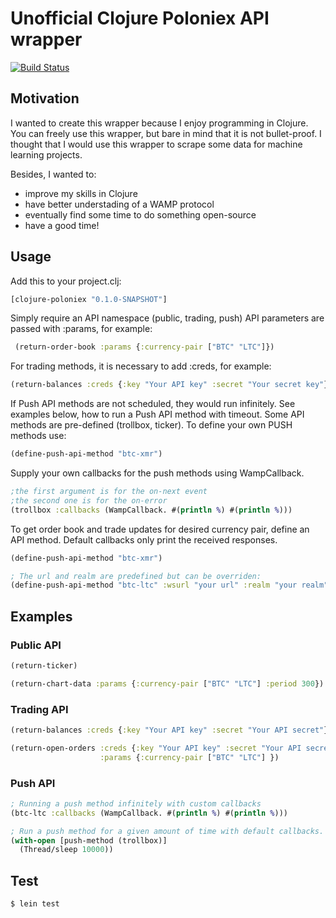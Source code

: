 # Unofficial Clojure Poloniex API wrapper

[![Build Status](https://travis-ci.org/adambober/clojure-poloniex.svg?branch=master)](https://travis-ci.org/adambober/clojure-poloniex)

## Motivation

I wanted to create this wrapper because I enjoy programming in Clojure.
You can freely use this wrapper, but bare in mind that it is not bullet-proof.
I thought that I would use this wrapper to scrape some data for machine learning projects.

Besides, I wanted to:
* improve my skills in Clojure
* have better understading of a WAMP protocol
* eventually find some time to do something open-source
* have a good time!

## Usage

Add this to your project.clj:

```clojure
[clojure-poloniex "0.1.0-SNAPSHOT"]
```

Simply require an API namespace (public, trading, push)
API parameters are passed with :params, for example:
```clojure
 (return-order-book :params {:currency-pair ["BTC" "LTC"]})
```

For trading methods, it is necessary to add :creds, for example:
```clojure
(return-balances :creds {:key "Your API key" :secret "Your secret key"})
```

If Push API methods are not scheduled, they would run infinitely.
See examples below, how to run a Push API method with timeout.
Some API methods are pre-defined (trollbox, ticker).
To define your own PUSH methods use:
```clojure
(define-push-api-method "btc-xmr")
```

Supply your own callbacks for the push methods using WampCallback.

```clojure
;the first argument is for the on-next event
;the second one is for the on-error
(trollbox :callbacks (WampCallback. #(println %) #(println %)))
```

To get order book and trade updates for desired currency pair, define an API method.
Default callbacks only print the received responses.

```clojure
(define-push-api-method "btc-xmr")

; The url and realm are predefined but can be overriden:
(define-push-api-method "btc-ltc" :wsurl "your url" :realm "your realm")
```
## Examples

### Public API
```clojure
(return-ticker)

(return-chart-data :params {:currency-pair ["BTC" "LTC"] :period 300})
```

### Trading API
```clojure
(return-balances :creds {:key "Your API key" :secret "Your API secret"})

(return-open-orders :creds {:key "Your API key" :secret "Your API secret"}
                    :params {:currency-pair ["BTC" "LTC"] })
```

### Push API

```clojure
; Running a push method infinitely with custom callbacks
(btc-ltc :callbacks (WampCallback. #(println %) #(println %)))

; Run a push method for a given amount of time with default callbacks.
(with-open [push-method (trollbox)]
  (Thread/sleep 10000))
```

## Test

```
$ lein test
```
